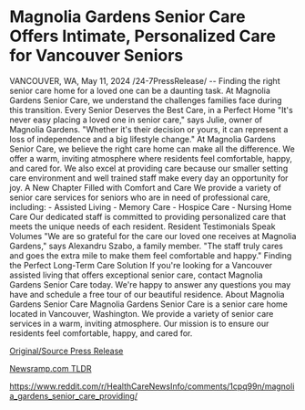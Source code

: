 # Magnolia Gardens Senior Care Offers Intimate, Personalized Care for Vancouver Seniors

VANCOUVER, WA, May 11, 2024 /24-7PressRelease/ -- Finding the right senior care home for a loved one can be a daunting task. At Magnolia Gardens Senior Care, we understand the challenges families face during this transition.  Every Senior Deserves the Best Care, in a Perfect Home  "It's never easy placing a loved one in senior care," says Julie, owner of Magnolia Gardens. "Whether it's their decision or yours, it can represent a loss of independence and a big lifestyle change."  At Magnolia Gardens Senior Care, we believe the right care home can make all the difference. We offer a warm, inviting atmosphere where residents feel comfortable, happy, and cared for. We also excel at providing care because our smaller setting care environment and well trained staff make every day an opportunity for joy.   A New Chapter Filled with Comfort and Care  We provide a variety of senior care services for seniors who are in need of professional care, including: - Assisted Living - Memory Care - Hospice Care - Nursing Home Care  Our dedicated staff is committed to providing personalized care that meets the unique needs of each resident.  Resident Testimonials Speak Volumes  "We are so grateful for the care our loved one receives at Magnolia Gardens," says Alexandru Szabo, a family member. "The staff truly cares and goes the extra mile to make them feel comfortable and happy."  Finding the Perfect Long-Term Care Solution  If you're looking for a Vancouver assisted living that offers exceptional senior care, contact Magnolia Gardens Senior Care today. We're happy to answer any questions you may have and schedule a free tour of our beautiful residence.  About Magnolia Gardens Senior Care  Magnolia Gardens Senior Care is a senior care home located in Vancouver, Washington. We provide a variety of senior care services in a warm, inviting atmosphere. Our mission is to ensure our residents feel comfortable, happy, and cared for. 

[Original/Source Press Release](https://newlive.24-7pressrelease.com/press-release/510811/magnolia-gardens-senior-care-offers-intimate-personalized-care-for-vancouver-seniors)
                    

[Newsramp.com TLDR](None) 

https://www.reddit.com/r/HealthCareNewsInfo/comments/1cpq99n/magnolia_gardens_senior_care_providing/